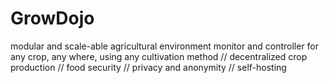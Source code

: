 # GrowDojo
modular and scale-able agricultural environment monitor and controller for any crop, any where, using any cultivation method // decentralized crop production // food security // privacy and anonymity // self-hosting
